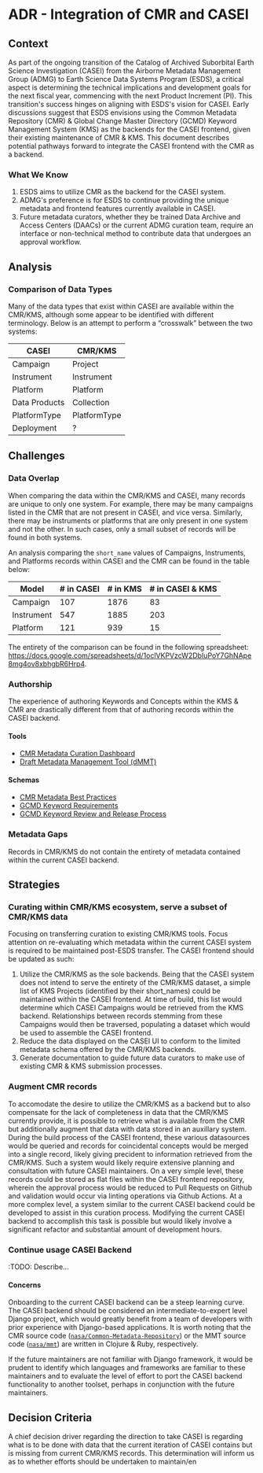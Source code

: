 
# ADR - Integration of CMR and CASEI

## Context

As part of the ongoing transition of the Catalog of Archived Suborbital Earth Science Investigation (CASEI) from the Airborne Metadata Management Group (ADMG) to Earth Science Data Systems Program (ESDS), a critical aspect is determining the technical implications and development goals for the next fiscal year, commencing with the next Product Increment (PI). This transition's success hinges on aligning with ESDS's vision for CASEI. Early discussions suggest that ESDS envisions using the Common Metadata Repository (CMR) & Global Change Master Directory (GCMD) Keyword Management System (KMS) as the backends for the CASEI frontend, given their existing maintenance of CMR & KMS.  This document describes potential pathways forward to integrate the CASEI frontend with the CMR as a backend.

### What We Know

1. ESDS aims to utilize CMR as the backend for the CASEI system.
2. ADMG's preference is for ESDS to continue providing the unique metadata and frontend features currently available in CASEI.
3. Future metadata curators, whether they be trained Data Archive and Access Centers (DAACs) or the current ADMG curation team, require an interface or non-technical method to contribute data that undergoes an approval workflow.

## Analysis

### Comparison of Data Types

Many of the data types that exist within CASEI are available within the CMR/KMS, although some appear to be identified with different terminology.  Below is an attempt to perform a “crosswalk” between the two systems:

| CASEI | CMR/KMS |
| --- | --- |
| Campaign | Project |
| Instrument | Instrument |
| Platform | Platform |
| Data Products | Collection |
| PlatformType | PlatformType |
| Deployment | ? |

## Challenges

### Data Overlap

When comparing the data within the CMR/KMS and CASEI, many records are unique to only one system. For example, there may be many campaigns listed in the CMR that are not present in CASEI, and vice versa. Similarly, there may be instruments or platforms that are only present in one system and not the other. In such cases, only a small subset of records will be found in both systems. 

An analysis comparing the  `short_name`  values of Campaigns, Instruments, and Platforms records within CASEI and the CMR can be found in the table below:

| Model | # in CASEI | # in KMS | # in CASEI & KMS |
| --- | --- | --- | --- |
| Campaign | 107 | 1876 | 83 |
| Instrument | 547 | 1885 | 203 |
| Platform | 121 | 939 | 15 |

The entirety of the comparison can be found in the following spreadsheet: https://docs.google.com/spreadsheets/d/1oclVKPVzcW2DbIuPoY7GhNApe8mg4ov8xbhgbR6Hrp4.

### Authorship

The experience of authoring Keywords and Concepts within the KMS & CMR are drastically different from that of authoring records within the CASEI backend.

#### Tools

- [CMR Metadata Curation Dashboard](https://cmr-dashboard.earthdata.nasa.gov/)
- [Draft Metadata Management Tool (dMMT)](https://draftmmt.earthdata.nasa.gov/)

#### Schemas

- [CMR Metadata Best Practices](https://wiki.earthdata.nasa.gov/display/CMR/CMR+Metadata+Best+Practices%3A+Landing+Page)
- [GCMD Keyword Requirements](https://wiki.earthdata.nasa.gov/display/CMR/GCMD+Keyword+Requirements)
- [GCMD Keyword Review and Release Process](https://wiki.earthdata.nasa.gov/display/CMR/Keyword+Review+and+Release+Process)

### Metadata Gaps

Records in CMR/KMS do not contain the entirety of metadata contained within the current CASEI backend.

## Strategies

### Curating within CMR/KMS ecosystem, serve a subset of CMR/KMS data

Focusing on transferring curation to existing CMR/KMS tools. Focus attention on re-evaluating which metadata within the current CASEI system is required to be maintained post-ESDS transfer.  The CASEI frontend should be updated as such:

1. Utilize the CMR/KMS as the sole backends. Being that the CASEI system does not intend to serve the entirety of the CMR/KMS dataset, a simple list of KMS Projects (identified by their short_names) could be maintained within the CASEI frontend. At time of build, this list would determine which CASEI Campaigns would be retrieved from the KMS backend. Relationships between records stemming from these Campaigns would then be traversed, populating a dataset which would be used to assemble the CASEI frontend.
1. Reduce the data displayed on the CASEI UI to conform to the limited metadata schema offered by the CMR/KMS backends.
1. Generate documentation to guide future data curators to make use of existing CMR & KMS submission processes.

### Augment CMR records

To accomodate the desire to utilize the CMR/KMS as a backend but to also compensate for the lack of completeness in data that the CMR/KMS currently provide, it is possible to retrieve what is available from the CMR but additionally augment that data with data stored in an auxillary system.  During the build process of the CASEI frontend, these various datasources would be queried and records for coincidental concepts would be merged into a single record, likely giving precident to information retrieved from the CMR/KMS.  Such a system would likely require extensive planning and consultation with future CASEI maintainers.  On a very simple level, these records could be stored as flat files within the CASEI frontend repository, wherein the approval process would be reduced to Pull Requests on Github and validation would occur via linting operations via Github Actions.  At a more complex level, a system similar to the current CASEI backend could be developed to assist in this curation process.  Modifying the current CASEI backend to accomplish this task is possible but would likely involve a significant refactor and substantial amount of development hours.


### Continue usage CASEI Backend

:TODO: Describe...

#### Concerns

Onboarding to the current CASEI backend can be a steep learning curve. The CASEI backend should be considered an intermediate-to-expert level Django project, which would greatly benefit from a team of developers with prior experience with Django-based applications. It is worth noting that the CMR source code ([`nasa/Common-Metadata-Repository`](https://github.com/nasa/Common-Metadata-Repository)) or the MMT source code ([`nasa/mmt`](https://github.com/nasa/mmt)) are written in Clojure & Ruby, respectively.

If the future maintainers are not familiar with Django framework, it would be prudent to identify which languages and frameworks are familiar to these maintainers and to evaluate the level of effort to port the CASEI backend functionality to another toolset, perhaps in conjunction with the future maintainers.

## Decision Criteria

A chief decision driver regarding the direction to take CASEI is regarding what is to be done with data that the current iteration of CASEI contains but is missing from current CMR/KMS records. This determination will inform us as to whether efforts should be undertaken to maintain/en